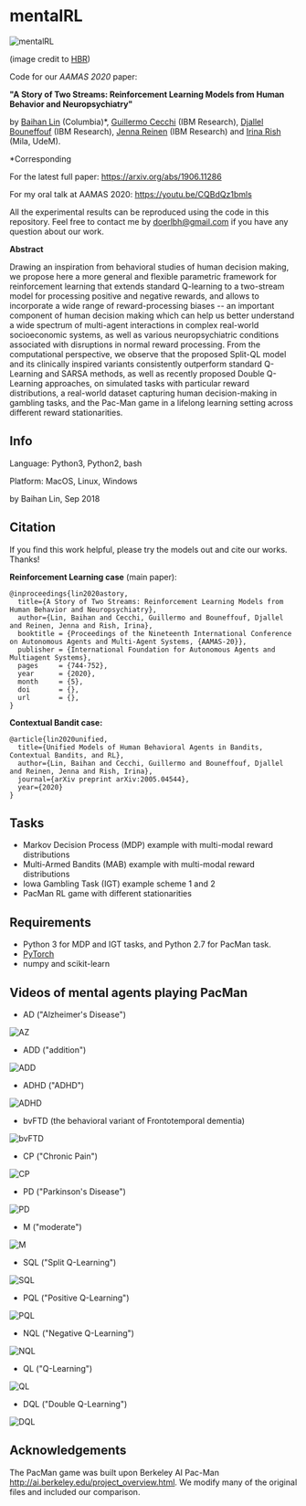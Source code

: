 # mentalRL


![mentalRL](./img/mentalRL.png "mentalRL")

(image credit to [HBR](https://hbr.org/2018/10/ais-potential-to-diagnose-and-treat-mental-illness))

 

Code for our *AAMAS 2020* paper: 

**"A Story of Two Streams: Reinforcement Learning Models from Human Behavior and Neuropsychiatry"** 

by [Baihan Lin](http://www.columbia.edu/~bl2681/) (Columbia)*, [Guillermo Cecchi](https://researcher.watson.ibm.com/researcher/view.php?person=us-gcecchi) (IBM Research), [Djallel Bouneffouf](https://scholar.google.com/citations?user=i2a1LUMAAAAJ&hl=en) (IBM Research), [Jenna Reinen](http://campuspress.yale.edu/jennareinen/) (IBM Research) and [Irina Rish](https://sites.google.com/site/irinarish/) (Mila, UdeM). 

*Corresponding



For the latest full paper: https://arxiv.org/abs/1906.11286

For my oral talk at AAMAS 2020: https://youtu.be/CQBdQz1bmls



All the experimental results can be reproduced using the code in this repository. Feel free to contact me by doerlbh@gmail.com if you have any question about our work.


**Abstract**


Drawing an inspiration from behavioral studies of human decision making, we propose here a more general and flexible parametric framework for reinforcement learning that extends standard Q-learning to a two-stream model for processing positive and negative rewards, and allows to incorporate a wide range of reward-processing biases -- an important component of human decision making which can help us better understand a wide spectrum of multi-agent interactions in complex real-world socioeconomic systems, as well as various neuropsychiatric conditions associated with disruptions in normal reward processing. From the computational perspective, we observe that the proposed Split-QL model and its clinically inspired variants consistently outperform standard Q-Learning and SARSA methods, as well as recently proposed Double Q-Learning approaches, on simulated tasks with particular reward distributions, a real-world dataset capturing human decision-making in gambling tasks, and the Pac-Man game in a lifelong learning setting across different reward stationarities.


## Info

Language: Python3, Python2, bash


Platform: MacOS, Linux, Windows

by Baihan Lin, Sep 2018


## Citation

If you find this work helpful, please try the models out and cite our works. Thanks!

**Reinforcement Learning case** (main paper):

    @inproceedings{lin2020astory,
      title={A Story of Two Streams: Reinforcement Learning Models from Human Behavior and Neuropsychiatry},
      author={Lin, Baihan and Cecchi, Guillermo and Bouneffouf, Djallel and Reinen, Jenna and Rish, Irina},
      booktitle = {Proceedings of the Nineteenth International Conference on Autonomous Agents and Multi-Agent Systems, {AAMAS-20}},
      publisher = {International Foundation for Autonomous Agents and Multiagent Systems},             
      pages     = {744-752},
      year      = {2020},
      month     = {5},
      doi       = {},
      url       = {},
    }

**Contextual Bandit case:**

    @article{lin2020unified,
      title={Unified Models of Human Behavioral Agents in Bandits, Contextual Bandits, and RL},
      author={Lin, Baihan and Cecchi, Guillermo and Bouneffouf, Djallel and Reinen, Jenna and Rish, Irina},
      journal={arXiv preprint arXiv:2005.04544},
      year={2020}
    }



## Tasks

* Markov Decision Process (MDP) example with multi-modal reward distributions
* Multi-Armed Bandits (MAB)  example with multi-modal reward distributions 
* Iowa Gambling Task (IGT) example scheme 1 and 2
* PacMan RL game with different stationarities



## Requirements

* Python 3 for MDP and IGT tasks, and Python 2.7 for PacMan task.
* [PyTorch](http://pytorch.org/)
* numpy and scikit-learn



## Videos of mental agents playing PacMan



* AD ("Alzheimer's Disease")

![AZ](./img/AD.gif "AD")


* ADD ("addition")

![ADD](./img/ADD.gif "ADD")


* ADHD ("ADHD")

![ADHD](./img/ADHD.gif "ADHD")


* bvFTD (the behavioral variant of Frontotemporal dementia)

![bvFTD](./img/bvFTD.gif "bvFTD")


* CP ("Chronic Pain")

![CP](./img/CP.gif "CP")


* PD ("Parkinson's Disease")

![PD](./img/PD.gif "PD")


* M ("moderate")

![M](./img/M.gif "M")


* SQL ("Split Q-Learning")

![SQL](./img/SQL.gif "SQL")


* PQL ("Positive Q-Learning")

![PQL](./img/PQL.gif "PQL")


* NQL ("Negative Q-Learning")

![NQL](./img/NQL.gif "NQL")


* QL ("Q-Learning")

![QL](./img/QL.gif "QL")


* DQL ("Double Q-Learning")

![DQL](./img/DQL.gif "DQL")



## Acknowledgements 

The PacMan game was built upon Berkeley AI Pac-Man http://ai.berkeley.edu/project_overview.html. We modify many of the original files and included our comparison.

